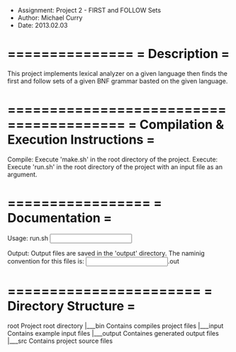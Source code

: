 * Assignment: Project 2 - FIRST and FOLLOW Sets
* Author: Michael Curry
* Date: 2013.02.03

===============
= Description =
===============
This project implements lexical analyzer on a given language then finds the first and follow sets of a given BNF grammar basted on the given language.


========================================
= Compilation & Execution Instructions =
========================================
Compile: Execute 'make.sh' in the root directory of the project.
Execute: Execute 'run.sh' in the root directory of the project with an input file as an argument.

=================
= Documentation =
=================
Usage:
run.sh <input file path>

Output:
Output files are saved in the 'output' directory.  The naminig convention for this files is: <input file basename>.out

=======================
= Directory Structure =
=======================
root	Project root directory
	|___bin		Contains compiles project files
	|___input	Contains example input files
	|___output	Containes generated output files
	|___src		Contains project source files
